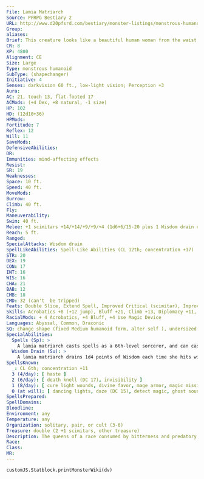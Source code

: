 ```yaml
---
File: Lamia Matriarch
Source: PFRPG Bestiary 2
URL: http://www.d20pfsrd.com/bestiary/monster-listings/monstrous-humanoids/lamia-matriarch
Group: 
aliases: 
Brief: This creature looks like a beautiful human woman from the waist up, but below is the body and tail of an immense snake.
CR: 8
XP: 4800
Alignment: CE
Size: Large
Type: monstrous humanoid
SubType: (shapechanger)
Initiative: 4
Senses: darkvision 60 ft., low-light vision; Perception +3
Aura: 
AC: 21, touch 13, flat-footed 17
ACMods: (+4 Dex, +8 natural, -1 size)
HP: 102
HD: (12d10+36)
HPMods: 
Fortitude: 7
Reflex: 12
Will: 11
SaveMods: 
DefensiveAbilities: 
DR: 
Immunities: mind-affecting effects
Resist: 
SR: 19
Weaknesses: 
Space: 10 ft.
Speed: 40 ft.
MoveMods: 
Burrow: 
Climb: 40 ft.
Fly: 
Maneuverability: 
Swim: 40 ft.
Melee: +1 scimitars +14/+14/+9/+9/+4 (1d6+6/15-20 plus 1 Wisdom drain on first hit each round) or  touch +16 (1d4 Wisdom drain)
Reach: 5 ft.
Ranged: 
SpecialAttacks: Wisdom drain
SpellLikeAbilities: Spell-Like Abilities (CL 12th; concentration +17)  At Will-charm monster (DC 19), ventriloquism (DC 16)  3/day-deep slumber (DC 18), dream, major image (DC 18), mirror image, suggestion (DC 18)
STR: 20
DEX: 19
CON: 17
INT: 16
WIS: 16
CHA: 21
BAB: 12
CMB: 18
CMD: 32 (can't  be tripped)
Feats: Double Slice, Extend Spell, Improved Critical (scimitar), Improved Two-Weapon Fighting, Two-Weapon Fighting, Weapon Focus (scimitar)
Skills: Acrobatics +8 (+12 jump), Bluff +21, Climb +13, Diplomacy +11, Disguise +11, Intimidate +20, Knowledge (any one) +15, Knowledge (arcana) +15, Spellcraft +15, Swim +13, Use Magic Device +21
RacialMods: + 4 Acrobatics, +4 Bluff, +4 Use Magic Device
Languages: Abyssal, Common, Draconic
SQ: change shape (fixed Medium humanoid form, alter self ), undersized weapons
SpecialAbilities:
  Spells (Sp): >
    A lamia matriarch casts spells as a 6th-level sorcerer, and can cast spells from the cleric list as well as those normally available to a sorcerer. Cleric spells are considered arcane spells for a lamia matriarch.
  Wisdom Drain (Su): >
    A lamia matriarch drains 1d4 points of Wisdom each time she hits with her melee touch attack. The first time each round that she strikes a foe with a melee weapon, she also drains 1 point of Wisdom. A DC 21 Will save negates the Wisdom drain. Unlike with other kinds of ability drain attacks, a lamia matriarch does not heal damage when she uses her Wisdom drain. The save DC is Charisma-based.
SpellsKnown:
  _: CL 6th; concentration +11
  3 (4/day): [ haste ]
  2 (6/day): [ death knell (DC 17), invisibility ]
  1 (8/day): [ cure light wounds, divine favor, mage armor, magic missile ]
  0 (at will): [ dancing lights, daze (DC 15), detect magic, ghost sound (DC 15), mage hand, mending, prestidigitation ]
SpellsPrepared: 
SpellDomains: 
Bloodline: 
Environment: any
Temperature: any
Organization: solitary, pair, or cult (3-6)
Treasure: double (2 +1 scimitars, other treasure)
Description: The queens of a race consumed by bitterness and predatory instinct, lamia matriarchs mastermind all manner of foul plots in hopes of breaking the bestial curse that aff licts their race. They move with shocking ease from silken-tongued temptresses to dervishes, striking with all the deadly precision of vipers. Quick to covet, enslave, and overindulge, lamia matriarchs luxuriate in gory feasts, violent trysts, and bloody entertainments, reveling until their playthings are broken or until they tire and move on.
Race: 
Class: 
MR: 
---
```

```dataviewjs
customJS.Statblock.printMonsterWiki(dv)
```
